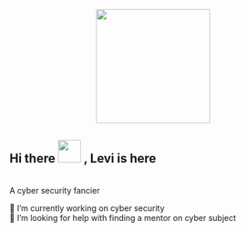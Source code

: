 <p align="center">  <img src="https://media.giphy.com/media/SmwsaXanCdOxy/giphy.gif" width="200" height="200">
<p align="center"><h2> Hi there <img src="https://raw.githubusercontent.com/blackcater/blackcater/master/images/Hi.gif" width="40" height="40" > , Levi is here </h2><br>
A cyber security fancier
  
🔭 I’m currently working on cyber security <br>
🤔 I’m looking for help with finding a mentor on cyber subject


<!--
**levi-ackermn/levi-ackermn** is a ✨ _special_ ✨ repository because its `README.md` (this file) appears on your GitHub profile.

Here are some ideas to get you started:

-
- 🌱 I’m currently learning ...
- 👯 I’m looking to collaborate on ...
- 
- 💬 Ask me about ...
- 📫 How to reach me: ...
- 😄 Pronouns: ...
- ⚡ Fun fact: ...
-->
